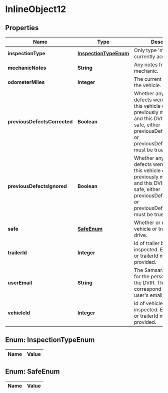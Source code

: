 
# InlineObject12

## Properties
Name | Type | Description | Notes
------------ | ------------- | ------------- | -------------
**inspectionType** | [**InspectionTypeEnum**](#InspectionTypeEnum) | Only type &#39;mechanic&#39; is currently accepted. | 
**mechanicNotes** | **String** | Any notes from the mechanic. |  [optional]
**odometerMiles** | **Integer** | The current odometer of the vehicle. |  [optional]
**previousDefectsCorrected** | **Boolean** | Whether any previous defects were corrected. If this vehicle or trailer was previously marked unsafe, and this DVIR marks it as safe, either previousDefectsCorrected or previousDefectsIgnored must be true. |  [optional]
**previousDefectsIgnored** | **Boolean** | Whether any previous defects were ignored. If this vehicle or trailer was previously marked unsafe, and this DVIR marks it as safe, either previousDefectsCorrected or previousDefectsIgnored must be true. |  [optional]
**safe** | [**SafeEnum**](#SafeEnum) | Whether or not this vehicle or trailer is safe to drive. | 
**trailerId** | **Integer** | Id of trailer being inspected. Either vehicleId or trailerId must be provided. |  [optional]
**userEmail** | **String** | The Samsara login email for the person creating the DVIR. The email must correspond to a Samsara user&#39;s email. | 
**vehicleId** | **Integer** | Id of vehicle being inspected. Either vehicleId or trailerId must be provided. |  [optional]


<a name="InspectionTypeEnum"></a>
## Enum: InspectionTypeEnum
Name | Value
---- | -----


<a name="SafeEnum"></a>
## Enum: SafeEnum
Name | Value
---- | -----



